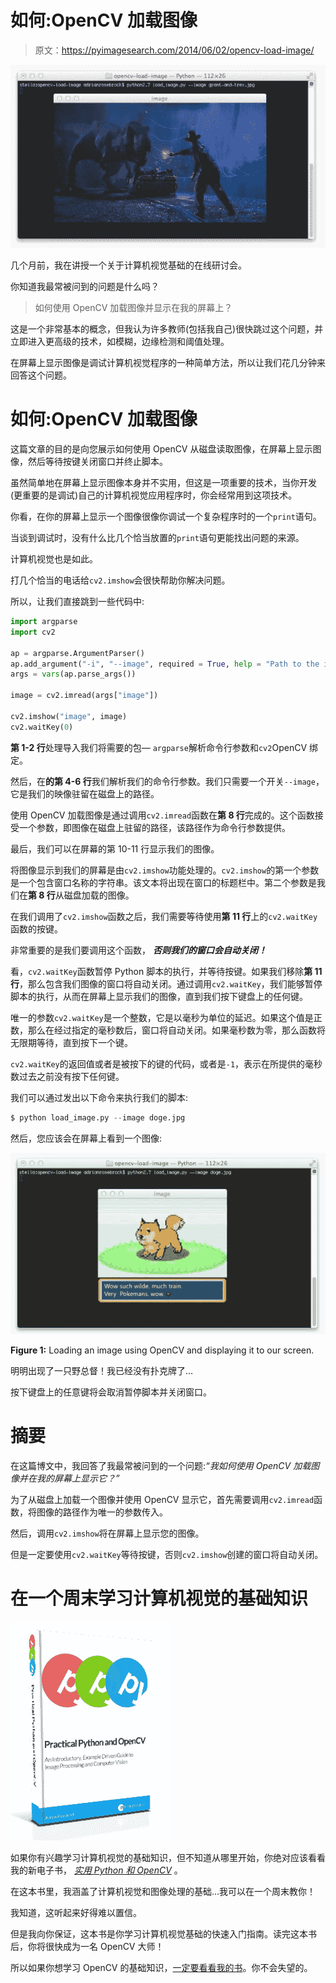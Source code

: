 # 如何:OpenCV 加载图像

> 原文：<https://pyimagesearch.com/2014/06/02/opencv-load-image/>

[![OpenCV Load Image](img/c8154c562485da055137b2d0568a25ae.png)](https://pyimagesearch.com/wp-content/uploads/2014/05/opencv-load-grant.jpg)

几个月前，我在讲授一个关于计算机视觉基础的在线研讨会。

你知道我最常被问到的问题是什么吗？

> 如何使用 OpenCV 加载图像并显示在我的屏幕上？

这是一个非常基本的概念，但我认为许多教师(包括我自己)很快跳过这个问题，并立即进入更高级的技术，如模糊，边缘检测和阈值处理。

在屏幕上显示图像是调试计算机视觉程序的一种简单方法，所以让我们花几分钟来回答这个问题。

# 如何:OpenCV 加载图像

这篇文章的目的是向您展示如何使用 OpenCV 从磁盘读取图像，在屏幕上显示图像，然后等待按键关闭窗口并终止脚本。

虽然简单地在屏幕上显示图像本身并不实用，但这是一项重要的技术，当你开发(更重要的是调试)自己的计算机视觉应用程序时，你会经常用到这项技术。

你看，在你的屏幕上显示一个图像很像你调试一个复杂程序时的一个`print`语句。

当谈到调试时，没有什么比几个恰当放置的`print`语句更能找出问题的来源。

计算机视觉也是如此。

打几个恰当的电话给`cv2.imshow`会很快帮助你解决问题。

所以，让我们直接跳到一些代码中:

```py
import argparse
import cv2

ap = argparse.ArgumentParser()
ap.add_argument("-i", "--image", required = True, help = "Path to the image")
args = vars(ap.parse_args())

image = cv2.imread(args["image"])

cv2.imshow("image", image)
cv2.waitKey(0)

```

**第 1-2 行**处理导入我们将需要的包— `argparse`解析命令行参数和`cv2`OpenCV 绑定。

然后，在**的第 4-6 行**我们解析我们的命令行参数。我们只需要一个开关`--image`，它是我们的映像驻留在磁盘上的路径。

使用 OpenCV 加载图像是通过调用`cv2.imread`函数在**第 8 行**完成的。这个函数接受一个参数，即图像在磁盘上驻留的路径，该路径作为命令行参数提供。

最后，我们可以在屏幕的第 10-11 行显示我们的图像。

将图像显示到我们的屏幕是由`cv2.imshow`功能处理的。`cv2.imshow`的第一个参数是一个包含窗口名称的字符串。该文本将出现在窗口的标题栏中。第二个参数是我们在**第 8 行**从磁盘加载的图像。

在我们调用了`cv2.imshow`函数之后，我们需要等待使用**第 11 行**上的`cv2.waitKey`函数的按键。

非常重要的是我们要调用这个函数， ***否则我们的窗口会自动关闭！***

看，`cv2.waitKey`函数暂停 Python 脚本的执行，并等待按键。如果我们移除**第 11 行**，那么包含我们图像的窗口将自动关闭。通过调用`cv2.waitKey`，我们能够暂停脚本的执行，从而在屏幕上显示我们的图像，直到我们按下键盘上的任何键。

唯一的参数`cv2.waitKey`是一个整数，它是以毫秒为单位的延迟。如果这个值是正数，那么在经过指定的毫秒数后，窗口将自动关闭。如果毫秒数为零，那么函数将无限期等待，直到按下一个键。

`cv2.waitKey`的返回值或者是被按下的键的代码，或者是`-1`，表示在所提供的毫秒数过去之前没有按下任何键。

我们可以通过发出以下命令来执行我们的脚本:

```py
$ python load_image.py --image doge.jpg

```

然后，您应该会在屏幕上看到一个图像:

[![Figure 1: Loading an image using OpenCV and displaying it to our screen.](img/da9fe89de4c279f4655032bccbbe36e5.png)](https://pyimagesearch.com/wp-content/uploads/2014/05/opencv-load-doge.jpg)

**Figure 1:** Loading an image using OpenCV and displaying it to our screen.

明明出现了一只野总督！我已经没有扑克牌了…

按下键盘上的任意键将会取消暂停脚本并关闭窗口。

# 摘要

在这篇博文中，我回答了我最常被问到的一个问题:*“我如何使用 OpenCV 加载图像并在我的屏幕上显示它？”*

为了从磁盘上加载一个图像并使用 OpenCV 显示它，首先需要调用`cv2.imread`函数，将图像的路径作为唯一的参数传入。

然后，调用`cv2.imshow`将在屏幕上显示您的图像。

但是一定要使用`cv2.waitKey`等待按键，否则`cv2.imshow`创建的窗口将自动关闭。

# 在一个周末学习计算机视觉的基础知识

[![Practical Python and OpenCV](img/55556fb75264b313d7c416409ebe5e4b.png)](https://pyimagesearch.com/practical-python-opencv/)

如果你有兴趣学习计算机视觉的基础知识，但不知道从哪里开始，你绝对应该看看我的新电子书， [*实用 Python 和 OpenCV*](https://pyimagesearch.com/practical-python-opencv/) 。

在这本书里，我涵盖了计算机视觉和图像处理的基础…我可以在一个周末教你！

我知道，这听起来好得难以置信。

但是我向你保证，这本书是你学习计算机视觉基础的快速入门指南。读完这本书后，你将很快成为一名 OpenCV 大师！

所以如果你想学习 OpenCV 的基础知识，[一定要看看我的书](https://pyimagesearch.com/practical-python-opencv/)。你不会失望的。
